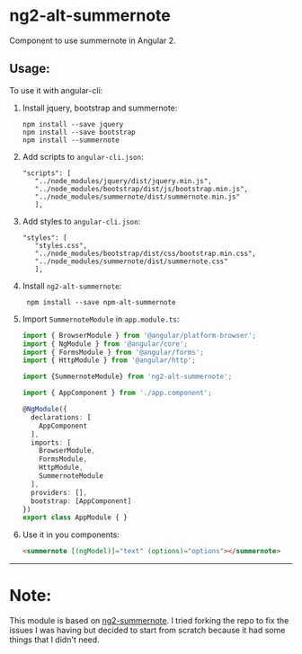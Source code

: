 # ng2-alt-summernote

Component to use summernote in Angular 2.

Usage:
------
To use it with angular-cli:

1. Install jquery, bootstrap and summernote:

       npm install --save jquery
       npm install --save bootstrap
       npm install --summernote

2. Add scripts to `angular-cli.json`:

       "scripts": [
          "../node_modules/jquery/dist/jquery.min.js",
          "../node_modules/bootstrap/dist/js/bootstrap.min.js",
          "../node_modules/summernote/dist/summernote.min.js"
          ],

3. Add styles to `angular-cli.json`:
       
       "styles": [
          "styles.css",
          "../node_modules/bootstrap/dist/css/bootstrap.min.css",
          "../node_modules/summernote/dist/summernote.css"
          ],

4. Install `ng2-alt-summernote`:

        npm install --save npm-alt-summernote

5. Import `SummernoteModule` in `app.module.ts`:

    ```typescript
    import { BrowserModule } from '@angular/platform-browser';
    import { NgModule } from '@angular/core';
    import { FormsModule } from '@angular/forms';
    import { HttpModule } from '@angular/http';

    import {SummernoteModule} from 'ng2-alt-summernote';

    import { AppComponent } from './app.component';

    @NgModule({
      declarations: [
        AppComponent
      ],
      imports: [
        BrowserModule,
        FormsModule,
        HttpModule,
        SummernoteModule
      ],
      providers: [],
      bootstrap: [AppComponent]
    })
    export class AppModule { }
    ```

6. Use it in you components:

    ```html
    <summernote [(ngModel)]="text" (options)="options"></summernote>
    ```

-----

# Note:

This module is based on [ng2-summernote](https://github.com/martinsvb/ng2-summernote). I tried forking the repo to fix the issues I was having but decided to start from scratch because it had some things that I didn't need.